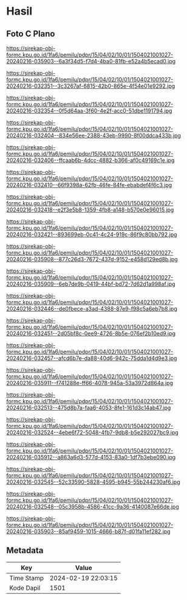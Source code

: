 # Hasil

## Foto C Plano

https://sirekap-obj-formc.kpu.go.id/1fa6/pemilu/pdpr/15/04/02/10/01/1504021001027-20240216-035903--6a3f34d5-f7d4-4ba0-81fb-e52a4b5ecad0.jpg

https://sirekap-obj-formc.kpu.go.id/1fa6/pemilu/pdpr/15/04/02/10/01/1504021001027-20240216-032351--3c3267af-6815-42b0-865e-4f54e01e9292.jpg

https://sirekap-obj-formc.kpu.go.id/1fa6/pemilu/pdpr/15/04/02/10/01/1504021001027-20240216-032354--0f5d64aa-3f60-4e2f-acc0-51dbe1191794.jpg

https://sirekap-obj-formc.kpu.go.id/1fa6/pemilu/pdpr/15/04/02/10/01/1504021001027-20240216-032404--834e56ee-2388-43eb-9990-8f00ddca433b.jpg

https://sirekap-obj-formc.kpu.go.id/1fa6/pemilu/pdpr/15/04/02/10/01/1504021001027-20240216-032406--ffcaab6b-4dcc-4882-b366-af0c49169c1e.jpg

https://sirekap-obj-formc.kpu.go.id/1fa6/pemilu/pdpr/15/04/02/10/01/1504021001027-20240216-032410--66f9398a-62fb-46fe-84fe-ebabdef4f6c3.jpg

https://sirekap-obj-formc.kpu.go.id/1fa6/pemilu/pdpr/15/04/02/10/01/1504021001027-20240216-032418--e2f3e5b8-1359-4fb8-a148-b570e0e96015.jpg

https://sirekap-obj-formc.kpu.go.id/1fa6/pemilu/pdpr/15/04/02/10/01/1504021001027-20240216-032421--893699eb-0c41-4c24-919c-86f9c80bb792.jpg

https://sirekap-obj-formc.kpu.go.id/1fa6/pemilu/pdpr/15/04/02/10/01/1504021001027-20240216-035908--877c26d3-7672-437d-9152-e458d129ed8b.jpg

https://sirekap-obj-formc.kpu.go.id/1fa6/pemilu/pdpr/15/04/02/10/01/1504021001027-20240216-035909--6eb7de9b-0419-44bf-bd72-7d62d1a998af.jpg

https://sirekap-obj-formc.kpu.go.id/1fa6/pemilu/pdpr/15/04/02/10/01/1504021001027-20240216-032446--de0fbece-a3ad-4388-87e9-f98c5a6eb7b8.jpg

https://sirekap-obj-formc.kpu.go.id/1fa6/pemilu/pdpr/15/04/02/10/01/1504021001027-20240216-032451--2d05bf8c-0ee9-4726-8b5e-076ef2b10ed9.jpg

https://sirekap-obj-formc.kpu.go.id/1fa6/pemilu/pdpr/15/04/02/10/01/1504021001027-20240216-032457--afcd6b7e-da88-40d6-942c-75dda1d4d9e3.jpg

https://sirekap-obj-formc.kpu.go.id/1fa6/pemilu/pdpr/15/04/02/10/01/1504021001027-20240216-035911--f741288e-ff66-4078-945a-53a3972d864a.jpg

https://sirekap-obj-formc.kpu.go.id/1fa6/pemilu/pdpr/15/04/02/10/01/1504021001027-20240216-032513--475d8b7a-faa6-4053-8fe1-161d3c14ab47.jpg

https://sirekap-obj-formc.kpu.go.id/1fa6/pemilu/pdpr/15/04/02/10/01/1504021001027-20240216-032524--4ebe6f72-5048-4fb7-9db8-b5e292027bc9.jpg

https://sirekap-obj-formc.kpu.go.id/1fa6/pemilu/pdpr/15/04/02/10/01/1504021001027-20240216-035912--a863a6d3-577d-4153-83a0-1df7b3ebe090.jpg

https://sirekap-obj-formc.kpu.go.id/1fa6/pemilu/pdpr/15/04/02/10/01/1504021001027-20240216-032545--52c33590-5828-4595-b945-55b244230af6.jpg

https://sirekap-obj-formc.kpu.go.id/1fa6/pemilu/pdpr/15/04/02/10/01/1504021001027-20240216-032548--05c3958b-4586-41cc-9a36-4140087e66de.jpg

https://sirekap-obj-formc.kpu.go.id/1fa6/pemilu/pdpr/15/04/02/10/01/1504021001027-20240216-035903--85af9459-1015-4666-b87f-d01fa11ef282.jpg


## Metadata

| Key        | Value               |
| ---------- | ------------------- |
| Time Stamp | 2024-02-19 22:03:15 |
| Kode Dapil | 1501                |



